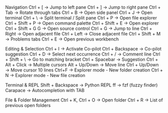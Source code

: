 Navigation
Ctrl + [ → Jump to left pane
Ctrl + ] → Jump to right pane
Ctrl + Tab → Rotate through tabs
Ctrl + B → Open side panel
Ctrl + J → Open terminal
Ctrl + \ → Split terminal / Split pane
Ctrl + P → Open file explorer
Ctrl + Shift + P → Open command palette
Ctrl + Shift + E → Open explorer
Ctrl + Shift + G G → Open source control
Ctrl + G → Jump to line
Ctrl + Right → Open adjacent file
Ctrl + Left → Close adjacent file
Ctrl + Shift + M → Problems tabs
Ctrl + E → Open previous workbench

Editing & Selection
Ctrl + I → Activate Co-pilot
Ctrl + Backspace → Co-pilot suggestion
Ctrl + D → Select next occurrence
Ctrl + / → Comment line
Ctrl + Shift + \ → Go to matching bracket
Ctrl + Spacebar → Suggestion
Ctrl + Alt + Click → Multiple cursors
Alt + Up/Down → Move line
Ctrl + Up/Down → Move cursor 10 lines
Ctrl+F → Explorer mode - New folder creation
Ctrl + N → Explorer mode - New file creation

Terminal & REPL
Shift + Backspace → Python REPL
ff → fzf (fuzzy finder)
Carapace → Autocompletion with TAB

File & Folder Management
Ctrl + K, Ctrl + O → Open folder
Ctrl + R → List of previous open folders
